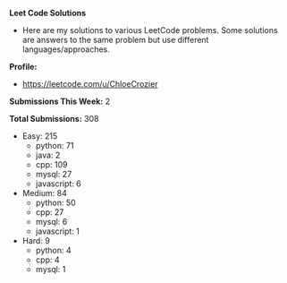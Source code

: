**Leet Code Solutions**

- Here are my solutions to various LeetCode problems. Some solutions are answers to the same problem but use different languages/approaches.

**Profile:**

- https://leetcode.com/u/ChloeCrozier

**Submissions This Week:** 2

**Total Submissions:** 308
- Easy: 215
  - python: 71
  - java: 2
  - cpp: 109
  - mysql: 27
  - javascript: 6
- Medium: 84
  - python: 50
  - cpp: 27
  - mysql: 6
  - javascript: 1
- Hard: 9
  - python: 4
  - cpp: 4
  - mysql: 1
